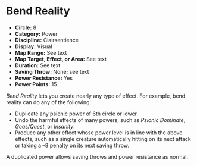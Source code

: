 # Bend Reality

- **Circle:** 8
- **Category:** Power
- **Discipline:** Clairsentience
- **Display:** Visual
- **Map Range:** See text
- **Map Target, Effect, or Area:** See text
- **Duration:** See text
- **Saving Throw:** None; see text
- **Power Resistance:** Yes
- **Power Points:** 15

*Bend Reality* lets you create nearly any type of effect. For example, bend reality can do any of the following:

-  Duplicate any psionic power of 6th circle or lower.
-  Undo the harmful effects of many powers, such as *Psionic Dominate*, *Geas/Quest*, or *Insanity*.
-  Produce any other effect whose power level is in line with the above effects, such as a single creature automatically hitting on its next attack or taking a –8 penalty on its next saving throw. 

A duplicated power allows saving throws and power resistance as normal.

